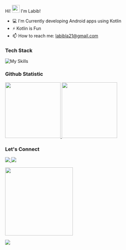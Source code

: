 Hi! <img height="25" src="https://raw.githubusercontent.com/iampavangandhi/iampavangandhi/master/gifs/Hi.gif"/> I'm Labib!

- 💻 I'm Currently developing Android apps using Kotlin
- ⚡ Kotlin is Fun
- 📫 How to reach me: labibla21@gmail.com 

 ### Tech Stack
![My Skills](https://skillicons.dev/icons?i=androidstudio,kotlin,gradle,firebase,figma,vscode,notion,git,postman,discord)

 ### Github Statistic
<p align="left">
<a href="https://github.com/lalabib">
  <img height="180" src="https://github-readme-stats-eight-theta.vercel.app/api?username=lalabib&show_icons=true&theme=algolia&include_all_commits=true&count_private=true"/>
  <img height="180" src="https://github-readme-stats-eight-theta.vercel.app/api/top-langs/?username=lalabib&layout=compact&langs_count=10&theme=algolia"/>
</a>
</p>

### Let's Connect
<p align="left">
   <a href="https://www.linkedin.com/in/labibhiba">
    <img src="https://img.shields.io/badge/linkedin-%230077B5.svg?&style=for-the-badge&logo=linkedin&logoColor=white&color=071A2C"/>
  </a>
  <a href="https://x.com/labibhiba">
    <img src="https://img.shields.io/badge/x-%231DA1F2.svg?&style=for-the-badge&logo=x&logoColor=white&color=071A2C"/>
  </a>
</p>


<p align='left'>
 <img height="220" src="https://user-images.githubusercontent.com/57593172/133808392-de59f0d2-7487-4a3c-aa70-51d03b5de7ee.gif"/>
</p>

![](https://komarev.com/ghpvc/?username=lalabib&color=blue)
